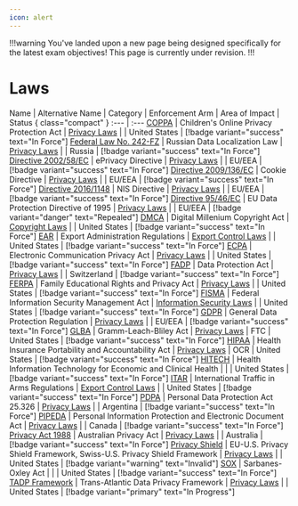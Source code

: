 ```yaml
---
icon: alert
---
```


!!!warning
You've landed upon a new page being designed specifically for the latest exam objectives! This page is currently under revision.
!!!

# Laws

Name | Alternative Name | Category | Enforcement Arm | Area of Impact | Status { class="compact" }
:--- | :---
[COPPA](/laws/coppa.md) | Children's Online Privacy Protection Act | [Privacy Laws](/categories/privacy-laws/) | | United States | [!badge variant="success" text="In Force"]
[Federal Law No. 242-FZ](/laws/federal-law-no-242-fz.md) | Russian Data Localization Law | [Privacy Laws](/categories/privacy-laws/) | | Russia | [!badge variant="success" text="In Force"]
[Directive 2002/58/EC](/laws/directive-2002-58-ec.md) | ePrivacy Directive | [Privacy Laws](/categories/privacy-laws/) | | EU/EEA | [!badge variant="success" text="In Force"]
[Directive 2009/136/EC](/laws/directive-2009-136-ec.md) | Cookie Directive | [Privacy Laws](/categories/privacy-laws) | | EU/EEA | [!badge variant="success" text="In Force"]
[Directive 2016/1148](/laws/directive-2016-1148.md) | NIS Directive | [Privacy Laws](/categories/privacy-laws) | | EU/EEA | [!badge variant="success" text="In Force"]
[Directive 95/46/EC](/laws/directive-95-46-ec.md) | EU Data Protection Directive of 1995 | [Privacy Laws](/categories/privacy-laws) | | EU/EEA | [!badge variant="danger" text="Repealed"]
[DMCA](/laws/dmca.md) | Digital Millenium Copyright Act | [Copyright Laws](/categories/copyright-laws/) | | United States | [!badge variant="success" text="In Force"]
[EAR](/laws/ear.md) | Export Administration Regulations | [Export Control Laws](/categories/export-control-laws/) | | United States | [!badge variant="success" text="In Force"]
[ECPA](/laws/ecpa.md) | Electronic Communication Privacy Act | [Privacy Laws](/categories/privacy-laws/) | | United States | [!badge variant="success" text="In Force"]
[FADP](/laws/fadp.md) | Data Protection Act | [Privacy Laws](/categories/privacy-laws/) | | Switzerland | [!badge variant="success" text="In Force"]
[FERPA](/laws/ferpa.md) | Family Educational Rights and Privacy Act | [Privacy Laws](/categories/privacy-laws/) | | United States | [!badge variant="success" text="In Force"]
[FISMA](/laws/fisma.md) | Federal Information Security Management Act | [Information Security Laws](/categories/information-security-laws/) | | United States | [!badge variant="success" text="In Force"]
[GDPR](/laws/gdpr.md) | General Data Protection Regulation | [Privacy Laws](/categories/privacy-laws/) | | EU/EEA | [!badge variant="success" text="In Force"]
[GLBA](/laws/glba.md) | Gramm-Leach-Bliley Act | [Privacy Laws](/categories/privacy-laws/) | FTC | United States | [!badge variant="success" text="In Force"]
[HIPAA](/laws/hipaa.md) | Health Insurance Portability and Accountability Act | [Privacy Laws](/categories/privacy-laws/) | OCR | United States | [!badge variant="success" text="In Force"]
[HITECH](/laws/hitech.md) | Health Information Technology for Economic and Clinical Health | | | United States | [!badge variant="success" text="In Force"]
[ITAR](/laws/itar.md) | International Traffic in Arms Regulations | [Export Control Laws](/categories/privacy-laws/) | | United States | [!badge variant="success" text="In Force"]
[PDPA](/laws/pdpa.md) | Personal Data Protection Act 25.326 | [Privacy Laws](/categories/privacy-laws/) | | Argentina | [!badge variant="success" text="In Force"]
[PIPEDA](/laws/pipeda.md) | Personal Information Protection and Electronic Document Act | [Privacy Laws](/categories/privacy-laws/) | | Canada | [!badge variant="success" text="In Force"]
[Privacy Act 1988](/laws/privacy-act-1988.md) | Australian Privacy Act | [Privacy Laws](/categories/privacy-laws/) | | Australia | [!badge variant="success" text="In Force"]
[Privacy Shield](/laws/privacy-shield.md) | EU-U.S. Privacy Shield Framework, Swiss-U.S. Privacy Shield Framework | [Privacy Laws](/categories/privacy-laws/) | | United States | [!badge variant="warning" text="Invalid"]
[SOX](/laws/sox.md) | Sarbanes-Oxley Act | | | United States | [!badge variant="success" text="In Force"]
[TADP Framework](/laws/tadp-framework.md) | Trans-Atlantic Data Privacy Framework | [Privacy Laws](/categories/privacy-laws/) | | United States | [!badge variant="primary" text="In Progress"]
